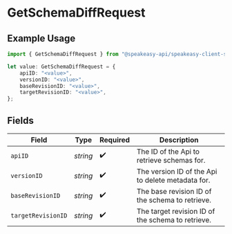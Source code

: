 # GetSchemaDiffRequest

## Example Usage

```typescript
import { GetSchemaDiffRequest } from "@speakeasy-api/speakeasy-client-sdk-typescript/sdk/models/operations";

let value: GetSchemaDiffRequest = {
    apiID: "<value>",
    versionID: "<value>",
    baseRevisionID: "<value>",
    targetRevisionID: "<value>",
};
```

## Fields

| Field                                             | Type                                              | Required                                          | Description                                       |
| ------------------------------------------------- | ------------------------------------------------- | ------------------------------------------------- | ------------------------------------------------- |
| `apiID`                                           | *string*                                          | :heavy_check_mark:                                | The ID of the Api to retrieve schemas for.        |
| `versionID`                                       | *string*                                          | :heavy_check_mark:                                | The version ID of the Api to delete metadata for. |
| `baseRevisionID`                                  | *string*                                          | :heavy_check_mark:                                | The base revision ID of the schema to retrieve.   |
| `targetRevisionID`                                | *string*                                          | :heavy_check_mark:                                | The target revision ID of the schema to retrieve. |